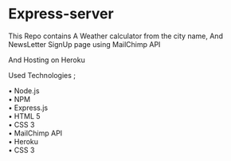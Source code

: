 # Express-server 
This Repo contains A Weather calculator from the city name, And NewsLetter SignUp page using MailChimp API

And Hosting on Heroku

Used Technologies ;


•	Node.js <br>
•	NPM<br>
•	Express.js<br>
•	HTML 5<br>
•	CSS 3<br>
•	MailChimp API<br>
•	Heroku<br>
•	CSS 3
